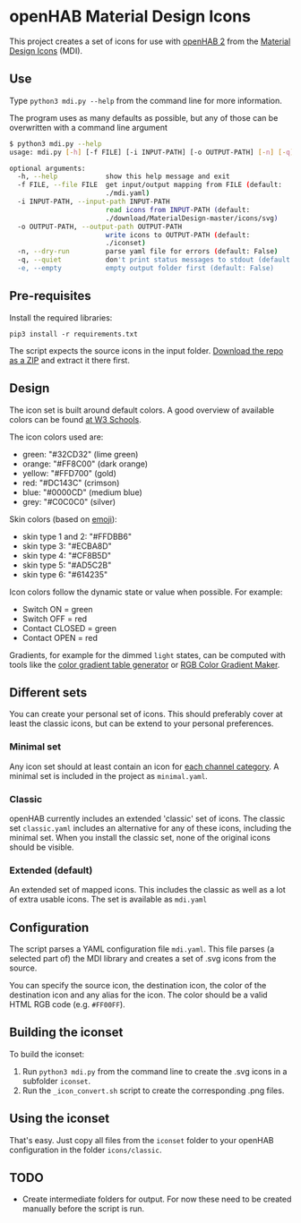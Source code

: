# openHAB Material Design Icons

This project creates a set of icons for use with [openHAB 2](https://www.openhab.org) from the [Material Design Icons](https://www.materialdesignicons.com) (MDI).

## Use

Type `python3 mdi.py --help` from the command line for more information.

The program uses as many defaults as possible, but any of those can be overwritten with a command line argument

```bash
$ python3 mdi.py --help
usage: mdi.py [-h] [-f FILE] [-i INPUT-PATH] [-o OUTPUT-PATH] [-n] [-q] [-e]

optional arguments:
  -h, --help            show this help message and exit
  -f FILE, --file FILE  get input/output mapping from FILE (default:
                        ./mdi.yaml)
  -i INPUT-PATH, --input-path INPUT-PATH
                        read icons from INPUT-PATH (default:
                        ./download/MaterialDesign-master/icons/svg)
  -o OUTPUT-PATH, --output-path OUTPUT-PATH
                        write icons to OUTPUT-PATH (default:
                        ./iconset)
  -n, --dry-run         parse yaml file for errors (default: False)
  -q, --quiet           don't print status messages to stdout (default: True)
  -e, --empty           empty output folder first (default: False)
```

## Pre-requisites

Install the required libraries:
```
pip3 install -r requirements.txt
```

The script expects the source icons in the input folder. 
[Download the repo as a ZIP](https://github.com/Templarian/MaterialDesign/archive/master.zip) and extract it there first.

## Design

The icon set is built around default colors.
A good overview of available colors can be found [at W3 Schools](https://www.w3schools.com/colors/colors_groups.asp).

The icon colors used are:

- green: "#32CD32" (lime green)
- orange: "#FF8C00" (dark orange)
- yellow: "#FFD700" (gold)
- red: "#DC143C" (crimson)
- blue: "#0000CD" (medium blue)
- grey: "#C0C0C0" (silver)

Skin colors (based on [emoji](http://blog.emojipedia.org/apple-2015-emoji-changelog-ios-os-x/)):

- skin type 1 and 2: "#FFDBB6"
- skin type 3: "#ECBA8D"
- skin type 4: "#CF8B5D"
- skin type 5: "#AD5C2B"
- skin type 6: "#614235"

Icon colors follow the dynamic state or value when possible. For example:

- Switch ON = green
- Switch OFF = red
- Contact CLOSED = green
- Contact OPEN = red

Gradients, for example for the dimmed `light` states, can be computed with tools like the [color gradient table generator](http://www.herethere.net/~samson/php/color_gradient/) or [RGB Color Gradient Maker](http://www.perbang.dk/rgbgradient/).

## Different sets

You can create your personal set of icons. This should preferably cover at least the classic icons, but can be extend to your personal preferences.

### Minimal set

Any icon set should at least contain an icon for [each channel category](https://www.eclipse.org/smarthome/documentation/development/bindings/thing-definition.html#channel-categories).
A minimal set is included in the project as `minimal.yaml`.

### Classic

openHAB currently includes an extended 'classic' set of icons.
The classic set `classic.yaml` includes an alternative for any of these icons, including the minimal set.
When you install the classic set, none of the original icons should be visible.

### Extended (default)

An extended set of mapped icons. 
This includes the classic as well as a lot of extra usable icons.
The set is available as `mdi.yaml`

## Configuration

The script parses a YAML configuration file `mdi.yaml`. This file parses (a selected part of) the MDI library and creates a set of .svg icons from the source.

You can specify the source icon, the destination icon, the color of the destination icon and any alias for the icon.
The color should be a valid HTML RGB code (e.g. `#FF00FF`).

## Building the iconset

To build the iconset:

1. Run `python3 mdi.py` from the command line to create the .svg icons in a subfolder `iconset`.
2. Run the `_icon_convert.sh` script to create the corresponding .png files.

## Using the iconset

That's easy. Just copy all files from the `iconset` folder to your openHAB configuration in the folder `icons/classic`.

## TODO

- Create intermediate folders for output. For now these need to be created manually before the script is run.